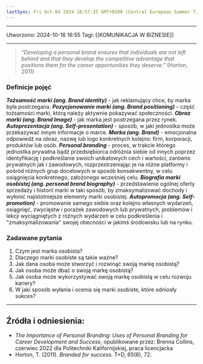 ```yaml
---
lastSync: Fri Oct 04 2024 18:57:35 GMT+0200 (Central European Summer Time)
---
```

---
Utworzono: 2024-10-16 16:55
Tagi: [[KOMUNIKACJA W BIZNESIE]]

---
>*"Developing a personal brand ensures that individuals are not left behind and that they develop the competitive advantage that positions them for the career opportunities they deserve."* (Horton, 2011) 

### Definicje pojęć
***Tożsamość marki (ang. Brand identity)*** - jak reklamujący chce, by marka była postrzegana.
***Pozycjonowanie marki (ang. Brand positioning)*** - część tożsamości marki, którą należy aktywnie pokazywać społeczności.
***Obraz marki (ang. Brand Image)*** - jak marka jest postrzegana przez rynek.
***Autoprezentacja (ang. Self-presentation)*** - sposób, w jaki jednostka może przekazywać innym informacje o marce.
***Marka (ang. Brand)*** - emocjonalna odpowiedź na obraz, nazwę lub logo konkretnych kolejno: firm, korporacji, produktów lub osób.
***Personal branding*** - proces, w trakcie którego jednostka prywatna bądź przedsiębiorca odróżnia siebie od innych poprzez identyfikację i podkreślanie swoich unikatowych cech i wartości, zarówno prywatnych jak i zawodowych, rozprzestrzeniając je na różne platformy i pośród różnych grup docelowych w sposób konsekwentny, w celu osiągnięcia konkretnego, założonego wcześniej celu.
***Biografia marki osobistej (ang. personal brand biography)*** - przedstawienie ogólnej oferty sprzedaży i historii marki w taki sposób, by zmaksymalizować dochody i wyłonić najistotniejsze elementy marki osobistej.
***Autopromocja (ang. Self-promotion)*** - promowanie samego siebie oraz kolejno własnych wydarzeń, osiągnięć, zwycięstw i porażek zawodowych lub prywatnych, problemów i lekcji wyciągniętych z różnych wydarzeń w celu podkreślenia i "zmaksymalizowania" swojej obecności w jakimś środowisku lub na rynku.

### Zadawane pytania
1. Czym jest marka osobista?
2. Dlaczego marki osobiste są takie ważne?
3. Jak dana osoba może stworzyć i rozwinąć swoją markę osobistą?
4. Jak osoba może dbać o swoją markę osobistą?
5. Jak osoba może wykorzystywać swoją markę osobistą w celu rozwoju kariery?
6. W jaki sposób wyłania i ocenia się marki osobiste, które odniosły sukces?







---
## Źródła i odniesienia:
- *The Importance of Personal Branding: Uses of Personal Branding for Career Development and Success*, opublikowane przez: Brenna Collins, czerwiec 2022 dla Politechniki Kalifornijskiej, praca licencjacka
- Horton, T. (2011). *Branded for success.* T+D, 65(8), 72.